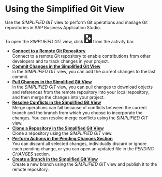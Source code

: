 <!-- loio16eaaa61bb2d4b948770558bbe9c9251 -->

# Using the Simplified Git View

Use the *SIMPLIFIED GIT* view to perform Git operations and manage Git repositories in SAP Business Application Studio.

To open the *SIMPLIFIED GIT* view, click ![Simplified Git](images/simplified_git_icon_f658a91.png) from the activity bar.

-   **[Connect to a Remote Git Repository](connect-to-a-remote-git-repository-5a151f3.md "Connect to a remote Git repository to enable contributions from other developers and
		to
		track changes in your project.")**  
Connect to a remote Git repository to enable contributions from other developers and to track changes in your project.
-   **[Commit Changes in the Simplified Git View](commit-changes-in-the-simplified-git-view-4612c90.md "In the SIMPLIFIED GIT view, you can add the current changes to
		the last commit.")**  
In the *SIMPLIFIED GIT* view, you can add the current changes to the last commit.
-   **[Pull Changes in the Simplified Git View](pull-changes-in-the-simplified-git-view-cd2408c.md "In the SIMPLIFIED GIT view, you can pull changes to download
		objects and references from the remote repository into your local repository, and then merge
		the changes into your project.")**  
In the *SIMPLIFIED GIT* view, you can pull changes to download objects and references from the remote repository into your local repository, and then merge the changes into your project.
-   **[Resolve Conflicts in the Simplified Git View](resolve-conflicts-in-the-simplified-git-view-52c441b.md "Merge operations can fail because of conflicts between the current branch and the
		branch from which you choose to incorporate the changes. You can resolve merge conflicts
		using the SIMPLIFIED GIT view.")**  
Merge operations can fail because of conflicts between the current branch and the branch from which you choose to incorporate the changes. You can resolve merge conflicts using the *SIMPLIFIED GIT* view.
-   **[Clone a Repository in the Simplified Git View](clone-a-repository-in-the-simplified-git-view-58c25d9.md "Clone a repository using the SIMPLIFIED GIT view.")**  
Clone a repository using the *SIMPLIFIED GIT* view.
-   **[Perform Actions in the Pending Changes Section](perform-actions-in-the-pending-changes-section-7aab4b6.md "You can discard all selected changes, individually discard or ignore each pending
		change, or you can open an updated file in the PENDING CHANGES
		section.")**  
You can discard all selected changes, individually discard or ignore each pending change, or you can open an updated file in the *PENDING CHANGES* section.
-   **[Create a Branch in the Simplified Git View](create-a-branch-in-the-simplified-git-view-aee0b08.md "Create a new branch using the SIMPLIFIED GIT view and publish
		it to the remote repository.")**  
Create a new branch using the *SIMPLIFIED GIT* view and publish it to the remote repository.

